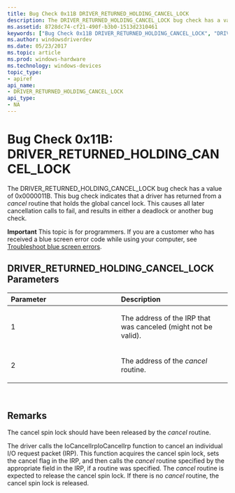 ```yaml
---
title: Bug Check 0x11B DRIVER_RETURNED_HOLDING_CANCEL_LOCK
description: The DRIVER_RETURNED_HOLDING_CANCEL_LOCK bug check has a value of 0x0000011B.
ms.assetid: 8728dc74-cf21-490f-b3b0-1513d2310461
keywords: ["Bug Check 0x11B DRIVER_RETURNED_HOLDING_CANCEL_LOCK", "DRIVER_RETURNED_HOLDING_CANCEL_LOCK"]
ms.author: windowsdriverdev
ms.date: 05/23/2017
ms.topic: article
ms.prod: windows-hardware
ms.technology: windows-devices
topic_type:
- apiref
api_name:
- DRIVER_RETURNED_HOLDING_CANCEL_LOCK
api_type:
- NA
---
```


# Bug Check 0x11B: DRIVER\_RETURNED\_HOLDING\_CANCEL\_LOCK


The DRIVER\_RETURNED\_HOLDING\_CANCEL\_LOCK bug check has a value of 0x0000011B. This bug check indicates that a driver has returned from a *cancel* routine that holds the global cancel lock. This causes all later cancellation calls to fail, and results in either a deadlock or another bug check.

**Important** This topic is for programmers. If you are a customer who has received a blue screen error code while using your computer, see [Troubleshoot blue screen errors](http://windows.microsoft.com/windows-10/troubleshoot-blue-screen-errors).

## DRIVER\_RETURNED\_HOLDING\_CANCEL\_LOCK Parameters


<table>
<colgroup>
<col width="50%" />
<col width="50%" />
</colgroup>
<thead>
<tr class="header">
<th align="left">Parameter</th>
<th align="left">Description</th>
</tr>
</thead>
<tbody>
<tr class="odd">
<td align="left"><p>1</p></td>
<td align="left"><p>The address of the IRP that was canceled (might not be valid).</p></td>
</tr>
<tr class="even">
<td align="left"><p>2</p></td>
<td align="left"><p>The address of the <em>cancel</em> routine.</p></td>
</tr>
</tbody>
</table>

 

Remarks
-------

The cancel spin lock should have been released by the *cancel* routine.

The driver calls the IoCancelIrpIoCancelIrp function to cancel an individual I/O request packet (IRP). This function acquires the cancel spin lock, sets the cancel flag in the IRP, and then calls the *cancel* routine specified by the appropriate field in the IRP, if a routine was specified. The *cancel* routine is expected to release the cancel spin lock. If there is no *cancel* routine, the cancel spin lock is released.

 

 




